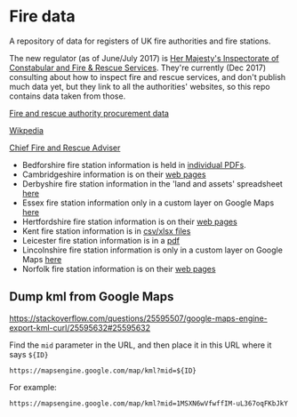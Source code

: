 # Fire data

A repository of data for registers of UK fire authorities and fire stations.

The new regulator (as of June/July 2017) is [Her Majesty's Inspectorate of
Constabular and Fire & Rescue
Services](https://www.justiceinspectorates.gov.uk/hmicfrs/fire-and-rescue-services/).
They're currently (Dec 2017) consulting about how to inspect fire and rescue
services, and don't publish much data yet, but they link to all the authorities'
websites, so this repo contains data taken from those.

[Fire and rescue authority procurement
data](https://www.gov.uk/government/publications/fire-and-rescue-authority-procurement-data)

[Wikpedia](https://en.wikipedia.org/wiki/Fire_services_in_the_United_Kingdom)

[Chief Fire and Rescue
Adviser](https://www.gov.uk/government/organisations/chief-fire-and-rescue-adviser-unit)

* Bedforshire fire station information is held in [individual
PDFs](https://www.bedsfire.com/AboutUs/StnComSafPlns/Pages/default.aspx).
* Cambridgeshire information is on their [web
  pages](http://www.cambsfire.gov.uk/find-a-fire-station-393.aspx)
* Derbyshire fire station information in the 'land and assets' spreadsheet
    [here](http://www.derbys-fire.gov.uk/about-us-our-vision/lists-and-registers/)
* Essex fire station information only in a custom layer on Google Maps
    [here](http://www.essex-fire.gov.uk/locations/)
* Hertfordshire fire station information is on their
    [web pages](https://www.hertfordshire.gov.uk/services/fire-and-rescue/fire-station-locations/fire-station-locations.aspx)
* Kent fire station information is in [csv/xlsx
  files](http://www.kent.fire-uk.org/about-us/fire-stations/)
* Leicester fire station information is in a
  [pdf](http://www.leicestershire-fire.gov.uk/your-fire-service/who-we-are/locations-and-contacts/)
* Lincolnshire fire station information is only in a custom layer on Google Maps
  [here](https://www.lincolnshire.gov.uk/lincolnshire-fire-and-rescue/fire-stations)
* Norfolk fire station information is on their
  [web pages](http://www.norfolkfireservice.gov.uk/nfrs/your-local-station)

## Dump kml from Google Maps

https://stackoverflow.com/questions/25595507/google-maps-engine-export-kml-curl/25595632#25595632

Find the `mid` parameter in the URL, and then place it in this URL where it says
`${ID}`

`https://mapsengine.google.com/map/kml?mid=${ID}`

For example:

`https://mapsengine.google.com/map/kml?mid=1MSXN6wVfwffIM-uL367oqFKbJkY`
